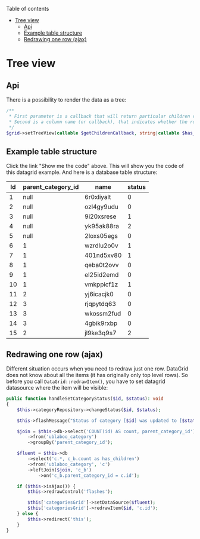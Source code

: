Table of contents

- [Tree view](#tree-view)
	- [Api](#api)
	- [Example table structure](#example-table-structure)
	- [Redrawing one row \(ajax\)](#redrawing-one-row-ajax)

# Tree view

## Api

There is a possibility to render the data as a tree:

```php
/**
 * First parameter is a callback that will return particular children rows for given parent
 * Second is a column name (or callback), that indicates whether the row has some children or not
 */
$grid->setTreeView(callable $getChildrenCallback, string|callable $has_children_column);
```

## Example table structure

Click the link "Show me the code" above. This will show you the code of this datagrid example. And here is a database table structure:

| Id | parent_category_id | name       | status |
| -- | ------------------ | ---------- | ------ |
| 1  | null               | 6r0xliyalt | 0      |
| 2  | null               | ozl4gy9udu | 0      |
| 3  | null               | 9i20xsrese | 1      |
| 4  | null               | yk95ak88ra | 2      |
| 5  | null               | 2loxs05egs | 0      |
| 6  | 1                  | wzrdlu2o0v | 1      |
| 7  | 1                  | 401nd5xv80 | 1      |
| 8  | 1                  | qeba0t2ovv | 0      |
| 9  | 1                  | el25id2emd | 0      |
| 10 | 1                  | vmkppicf1z | 1      |
| 11 | 2                  | yj6icacjk0 | 0      |
| 12 | 3                  | rjqpytdq63 | 0      |
| 13 | 3                  | wkossm2fud | 0      |
| 14 | 3                  | 4gbik9rxbp | 0      |
| 15 | 2                  | jl9ke3q9s7 | 2      |


## Redrawing one row (ajax)

Different situation occurs when you need to redraw just one row. DataGrid does not know about all the items (it has originally only top level rows). So before you call `DataGrid::redrawItem()`, you have to set datagrid datasource where the item will be visible:

```php
public function handleSetCategoryStatus($id, $status): void
{
	$this->categoryRepository->changeStatus($id, $status);

	$this->flashMessage("Status of category [$id] was updated to [$status].", 'success');

	$join = $this->db->select('COUNT(id) AS count, parent_category_id')
		->from('ublaboo_category')
		->groupBy('parent_category_id');

	$fluent = $this->db
		->select('c.*, c_b.count as has_children')
		->from('ublaboo_category', 'c')
		->leftJoin($join, 'c_b')
			->on('c_b.parent_category_id = c.id');

	if ($this->isAjax()) {
		$this->redrawControl('flashes');

		$this['categoriesGrid']->setDataSource($fluent);
		$this['categoriesGrid']->redrawItem($id, 'c.id');
	} else {
		$this->redirect('this');
	}
}
```
